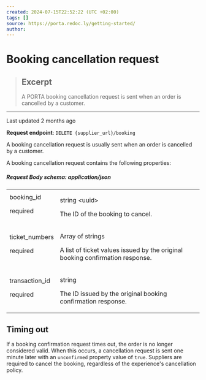 ```yaml
---
created: 2024-07-15T22:52:22 (UTC +02:00)
tags: []
source: https://porta.redoc.ly/getting-started/
author: 
---
```


# Booking cancellation request

> ## Excerpt
> A PORTA booking cancellation request is sent when an order is cancelled by a customer.

---
Last updated 2 months ago

**Request endpoint**: `DELETE {supplier_url}/booking`

A booking cancellation request is usually sent when an order is cancelled by a customer.

A booking cancellation request contains the following properties:

##### Request Body schema: application/json

<table><tbody><tr><td kind="field" title="booking_id"><span>booking_id</span><p>required</p></td><td><div><p><span></span><span>string</span><span> &lt;uuid&gt;</span></p><div><p>The ID of the booking to cancel.</p></div></div></td></tr><tr><td kind="field" title="ticket_numbers"><span>ticket_numbers</span><p>required</p></td><td><div><p><span>Array of </span><span>strings</span></p><div><p>A list of ticket values issued by the original booking confirmation response.</p></div></div></td></tr><tr><td kind="field" title="transaction_id"><span>transaction_id</span><p>required</p></td><td><div><p><span></span><span>string</span></p><div><p>The ID issued by the original booking confirmation response.</p></div></div></td></tr></tbody></table>

## [][1]Timing out

If a booking confirmation request times out, the order is no longer considered valid. When this occurs, a cancellation request is sent one minute later with an `unconfirmed` property value of `true`. Suppliers are required to cancel the booking, regardless of the experience's cancellation policy.

[1]: https://porta.redoc.ly/getting-started/#timing-out

